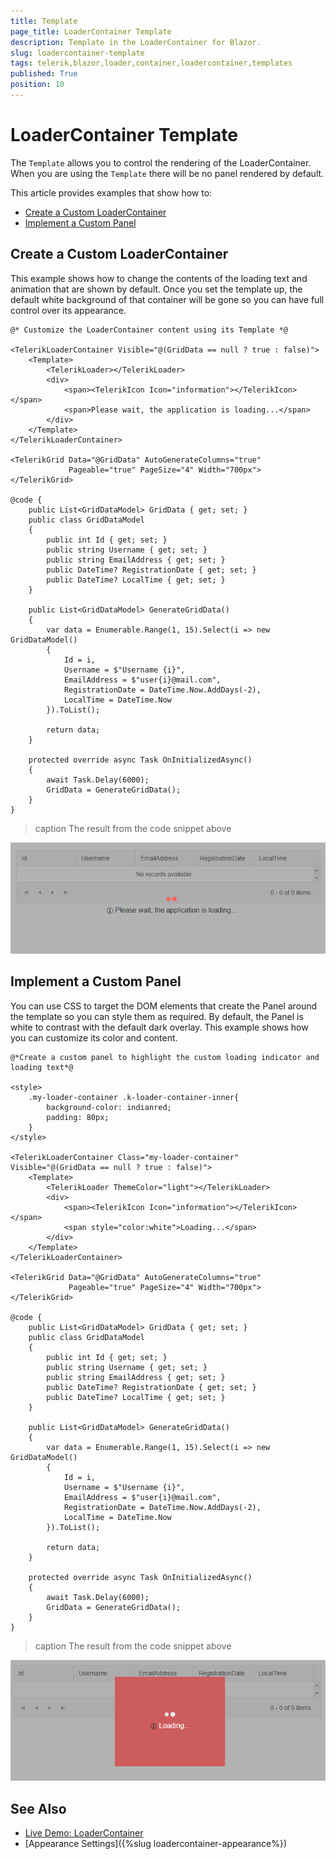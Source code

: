 ```yaml
---
title: Template
page_title: LoaderContainer Template
description: Template in the LoaderContainer for Blazor.
slug: loadercontainer-template
tags: telerik,blazor,loader,container,loadercontainer,templates
published: True
position: 10
---
```


# LoaderContainer Template

The `Template` allows you to control the rendering of the LoaderContainer. When you are using the `Template` there will be no panel rendered by default.

This article provides examples that show how to:

* [Create a Custom LoaderContainer](#create-a-custom-loadercontainer)
* [Implement a Custom Panel](#implement-a-custom-panel)


## Create a Custom LoaderContainer

This example shows how to change the contents of the loading text and animation that are shown by default. Once you set the template up, the default white background of that container will be gone so you can have full control over its appearance.

````CSHTML
@* Customize the LoaderContainer content using its Template *@

<TelerikLoaderContainer Visible="@(GridData == null ? true : false)">
    <Template>
        <TelerikLoader></TelerikLoader>
        <div>
            <span><TelerikIcon Icon="information"></TelerikIcon></span>
            <span>Please wait, the application is loading...</span>
        </div>
    </Template>
</TelerikLoaderContainer>

<TelerikGrid Data="@GridData" AutoGenerateColumns="true"
             Pageable="true" PageSize="4" Width="700px">
</TelerikGrid>

@code {
    public List<GridDataModel> GridData { get; set; }
    public class GridDataModel
    {
        public int Id { get; set; }
        public string Username { get; set; }
        public string EmailAddress { get; set; }
        public DateTime? RegistrationDate { get; set; }
        public DateTime? LocalTime { get; set; }
    }

    public List<GridDataModel> GenerateGridData()
    {
        var data = Enumerable.Range(1, 15).Select(i => new GridDataModel()
        {
            Id = i,
            Username = $"Username {i}",
            EmailAddress = $"user{i}@mail.com",
            RegistrationDate = DateTime.Now.AddDays(-2),
            LocalTime = DateTime.Now
        }).ToList();

        return data;
    }

    protected override async Task OnInitializedAsync()
    {
        await Task.Delay(6000);
        GridData = GenerateGridData();
    }
}
````

>caption The result from the code snippet above

![](images/loadercontainer-template-basic.png)

## Implement a Custom Panel

You can use CSS to target the DOM elements that create the Panel around the template so you can style them as required. By default, the Panel is white to contrast with the default dark overlay. This example shows how you can customize its color and content.


````CSHTML
@*Create a custom panel to highlight the custom loading indicator and loading text*@

<style>
    .my-loader-container .k-loader-container-inner{
        background-color: indianred;
        padding: 80px;
    }
</style>

<TelerikLoaderContainer Class="my-loader-container" Visible="@(GridData == null ? true : false)">
    <Template>
        <TelerikLoader ThemeColor="light"></TelerikLoader>
        <div>
            <span><TelerikIcon Icon="information"></TelerikIcon></span>
            <span style="color:white">Loading...</span>
        </div>
    </Template>
</TelerikLoaderContainer>

<TelerikGrid Data="@GridData" AutoGenerateColumns="true"
             Pageable="true" PageSize="4" Width="700px">
</TelerikGrid>

@code {
    public List<GridDataModel> GridData { get; set; }
    public class GridDataModel
    {
        public int Id { get; set; }
        public string Username { get; set; }
        public string EmailAddress { get; set; }
        public DateTime? RegistrationDate { get; set; }
        public DateTime? LocalTime { get; set; }
    }

    public List<GridDataModel> GenerateGridData()
    {
        var data = Enumerable.Range(1, 15).Select(i => new GridDataModel()
        {
            Id = i,
            Username = $"Username {i}",
            EmailAddress = $"user{i}@mail.com",
            RegistrationDate = DateTime.Now.AddDays(-2),
            LocalTime = DateTime.Now
        }).ToList();

        return data;
    }

    protected override async Task OnInitializedAsync()
    {
        await Task.Delay(6000);
        GridData = GenerateGridData();
    }
}
````

>caption The result from the code snippet above

![](images/loadercontainer-template-custom-panel.png)

## See Also

  * [Live Demo: LoaderContainer](https://demos.telerik.com/blazor-ui/loadercontainer/overview)
  * [Appearance Settings]({%slug loadercontainer-appearance%})
   
